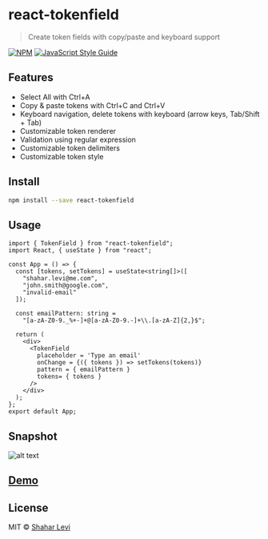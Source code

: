 # react-tokenfield

> Create token fields with copy/paste and keyboard support

[![NPM](https://img.shields.io/npm/v/react-tokenfield.svg)](https://www.npmjs.com/package/react-tokenfield) [![JavaScript Style Guide](https://img.shields.io/badge/code_style-standard-brightgreen.svg)](https://standardjs.com)

## Features
- Select All with Ctrl+A
- Copy & paste tokens with Ctrl+C and Ctrl+V
- Keyboard navigation, delete tokens with keyboard (arrow keys, Tab/Shift + Tab)
- Customizable token renderer
- Validation using regular expression
- Customizable token delimiters
- Customizable token style

## Install

```bash
npm install --save react-tokenfield
```

## Usage

```tsx
import { TokenField } from "react-tokenfield";
import React, { useState } from "react";

const App = () => {
  const [tokens, setTokens] = useState<string[]>([
    "shahar.levi@me.com",
    "john.smith@google.com",
    "invalid-email"
  ]);

  const emailPattern: string =
    "[a-zA-Z0-9._%+-]+@[a-zA-Z0-9.-]+\\.[a-zA-Z]{2,}$";

  return (
    <div>
      <TokenField
        placeholder = 'Type an email'
        onChange = {({ tokens }) => setTokens(tokens)}
        pattern = { emailPattern }
        tokens= { tokens }
      />
    </div>
  );
};
export default App;
```
## Snapshot

![alt text](https://shahar-levi.github.io/react-tokenfield-demo/tokenfield.png)


## [Demo](https://shahar-levi.github.io/react-tokenfield-demo)

## License

MIT © [Shahar Levi](https://github.com/Shahar-Levi)

